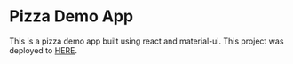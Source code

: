# Pizza Demo App
This is a pizza demo app built using react and material-ui.
This project was deployed to [HERE](https://manhin1997.github.io/pizza-time/).
